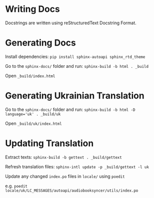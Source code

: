 # Writing Docs

Docstrings are written using reStructuredText Docstring Format.

# Generating Docs

Install dependencies:
`pip install sphinx-autoapi sphinx_rtd_theme`

Go to the `sphinx-docs/` folder and run: `sphinx-build -b html . _build`

Open `_build/index.html`

# Generating Ukrainian Translation

Go to the `sphinx-docs/` folder and run: `sphinx-build -b html -D language='uk' . _build/uk`

Open `_build/uk/index.html`

# Updating Translation

Extract texts: `sphinx-build -b gettext . _build/gettext`

Refresh translation files: `sphinx-intl update -p _build/gettext -l uk`

Update any changed `index.po` files in `locale/` using `poedit`

e.g.
`poedit locale/uk/LC_MESSAGES/autoapi/audiobooksyncer/utils/index.po`
